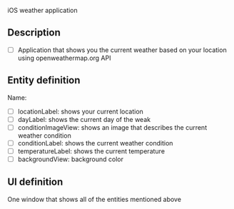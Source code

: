 iOS weather application

## Description
- [ ] Application that shows you the current weather based on your location using openweathermap.org API

## Entity definition
Name:
- [ ] locationLabel: shows your current location
- [ ] dayLabel: shows the current day of the weak
- [ ] conditionImageView: shows an image that describes the current weather condition
- [ ] conditionLabel: shows the current weather condition
- [ ] temperatureLabel: shows the current temperature
- [ ] backgroundView: background color

## UI definition
One window that shows all of the entities mentioned above
